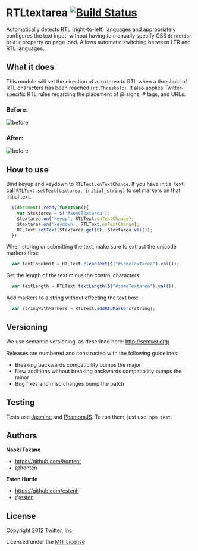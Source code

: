 RTLtextarea [![Build Status](https://travis-ci.org/twitter/RTLtextarea.png?branch=master)](https://travis-ci.org/twitter/RTLtextarea)
========
Automatically detects RTL (right-to-left) languages and appropriately configures the text input, without having to manually specify CSS `direction` or `dir` property on page load. Allows automatic switching between LTR and RTL languages.

What it does
------------
This module will set the direction of a textarea to RTL when a threshold
of RTL characters has been reached (`rtlThreshold`). It also applies Twitter-
specific RTL rules regarding the placement of @ signs, # tags, and URLs.

### Before:
![before](http://twitter.github.com/RTLtextarea/img/rtltextarea_before.png)

### After:
![before](http://twitter.github.com/RTLtextarea/img/rtltextarea_after.png)

How to use
-----------
Bind keyup and keydown to `RTLText.onTextChange`. If you have initial text,
call `RTLText.setText(textarea, initial_string)` to set markers on that
initial text.

```javascript
  $(document).ready(function(){
    var $textarea = $('#someTextarea');
    $textarea.on('keyup', RTLText.onTextChange);
    $textarea.on('keydown', RTLText.onTextChange);
    RTLText.setText($textarea.get(0), $textarea.val());
  });
```

When storing or submitting the text, make sure to extract the unicode markers first:

```javascript
  var textToSubmit = RTLText.cleanText($("#someTextarea").val());
```

Get the length of the text minus the control characters:

```javascript
  var textLength = RTLText.textLength($("#someTextarea").val());
```

Add markers to a string without affecting the text box:

```javascript
  var stringWithMarkers = RTLText.addRTLMarkers(string);
```

Versioning
----------
We use semantic versioning, as described here: http://semver.org/

Releases are numbered and constructed with the following guidelines:

  * Breaking backwards compatibility bumps the major
  * New additions without breaking backwards compatibility bumps the minor
  * Bug fixes and misc changes bump the patch

Testing
----------
Tests use [Jasmine](http://pivotal.github.com/jasmine/) and [PhantomJS](http://phantomjs.org/). To run them, just use: `npm test`.

Authors
----------
**Naoki Takano**
+ https://github.com/hontent
+ [@honten](http://www.twitter.com/honten)

**Esten Hurtle**
+ https://github.com/estenh
+ [@esten](http://www.twitter.com/esten)

License
-----------
Copyright 2012 Twitter, Inc.

Licensed under the [MIT License](http://opensource.org/licenses/mit-license.php)
